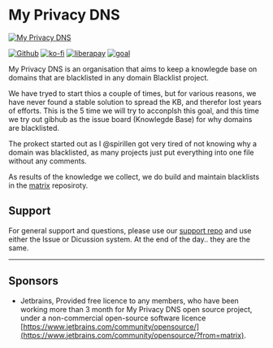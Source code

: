 # My Privacy DNS

[![My Privacy DNS](https://www.mypdns.org/images/logo.png)](https://www.mypdns.org/)


[![Github](https://github.com/mypdns/matrix/raw/master/.assets/icons/github.png)](https://github.com/mypdns/matrix)
[![ko-fi](https://www.mypdns.org/fileproxy/?name=sp_kofi_mypdns)]([DONATION.md](https://github.com/mypdns/matrix/blob/master/DONATION.md))
[![liberapay](https://www.mypdns.org/fileproxy/?name=sp_receives_mypdns)](https://liberapay.com/MyPDNS/donate)
[![goal](https://www.mypdns.org/fileproxy/?name=sp_goal_mypdns)](https://liberapay.com/MyPDNS/donate)

My Privacy DNS is an organisation that aims to keep a knowlegde base on domains that are blacklisted in any domain Blacklist project.

We have tryed to start thios a couple of times, but for various reasons, we have never found a stable solution to spread the KB, and therefor lost years of efforts. This is the 5 time we will try to acconplsh this goal, and this time we try out gibhub as the issue board (Knowlegde Base) for why domains are blacklisted.

The prokect started out as I @spirillen got very tired of not knowing why a domain was blacklisted, as many projects just put everything into one file without any comments.

As results of the knowledge we collect, we do build and maintain blacklists in the [matrix](https://github.com/mypdns/matrix) reposiroty.

## Support
For general support and questions, please use our [support repo](https://github.com/mypdns/Support) and use either the Issue or Dicussion system. At the end of the day.. they are the same.

---------

## Sponsors

- Jetbrains, Provided free licence to any members, who have been working more
  than 3 month for My Privacy DNS open source project, under a non-commercial
  open-source software licence
  [https://www.jetbrains.com/community/opensource/](https://www.jetbrains.com/community/opensource/?from=matrix).

